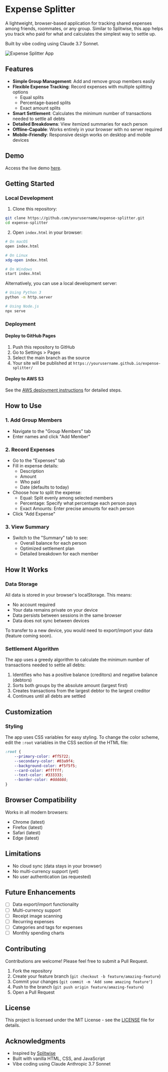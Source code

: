 # Expense Splitter

A lightweight, browser-based application for tracking shared expenses among friends, roommates, or any group. Similar to Splitwise, this app helps you track who paid for what and calculates the simplest way to settle up.

Built by vibe coding using Claude 3.7 Sonnet.

![Expense Splitter App](https://api/placeholder/800/400)

## Features

- **Simple Group Management**: Add and remove group members easily
- **Flexible Expense Tracking**: Record expenses with multiple splitting options
  - Equal splits
  - Percentage-based splits
  - Exact amount splits
- **Smart Settlement**: Calculates the minimum number of transactions needed to settle all debts
- **Detailed Breakdowns**: View itemized summaries for each person
- **Offline-Capable**: Works entirely in your browser with no server required
- **Mobile-Friendly**: Responsive design works on desktop and mobile devices

## Demo

Access the live demo [here](https://apatti.github.io/expense-splitter/).

## Getting Started

### Local Development

1. Clone this repository:

```bash
git clone https://github.com/yourusername/expense-splitter.git
cd expense-splitter
```

2. Open `index.html` in your browser:

```bash
# On macOS
open index.html

# On Linux
xdg-open index.html

# On Windows
start index.html
```

Alternatively, you can use a local development server:

```bash
# Using Python 3
python -m http.server

# Using Node.js
npx serve
```

### Deployment

#### Deploy to GitHub Pages

1. Push this repository to GitHub
2. Go to Settings > Pages
3. Select the main branch as the source
4. Your site will be published at `https://yourusername.github.io/expense-splitter/`

#### Deploy to AWS S3

See the [AWS deployment instructions](AWS-DEPLOYMENT.md) for detailed steps.

## How to Use

### 1. Add Group Members

- Navigate to the "Group Members" tab
- Enter names and click "Add Member"

### 2. Record Expenses

- Go to the "Expenses" tab
- Fill in expense details:
  - Description
  - Amount
  - Who paid
  - Date (defaults to today)
- Choose how to split the expense:
  - Equal: Split evenly among selected members
  - Percentage: Specify what percentage each person pays
  - Exact Amounts: Enter precise amounts for each person
- Click "Add Expense"

### 3. View Summary

- Switch to the "Summary" tab to see:
  - Overall balance for each person
  - Optimized settlement plan
  - Detailed breakdown for each member

## How It Works

### Data Storage

All data is stored in your browser's localStorage. This means:
- No account required
- Your data remains private on your device
- Data persists between sessions in the same browser
- Data does not sync between devices

To transfer to a new device, you would need to export/import your data (feature coming soon).

### Settlement Algorithm

The app uses a greedy algorithm to calculate the minimum number of transactions needed to settle all debts:

1. Identifies who has a positive balance (creditors) and negative balance (debtors)
2. Sorts both groups by the absolute amount (largest first)
3. Creates transactions from the largest debtor to the largest creditor
4. Continues until all debts are settled

## Customization

### Styling

The app uses CSS variables for easy styling. To change the color scheme, edit the `:root` variables in the CSS section of the HTML file:

```css
:root {
    --primary-color: #ff5722;
    --secondary-color: #03a9f4;
    --background-color: #f5f5f5;
    --card-color: #ffffff;
    --text-color: #333333;
    --border-color: #dddddd;
}
```

## Browser Compatibility

Works in all modern browsers:
- Chrome (latest)
- Firefox (latest)
- Safari (latest)
- Edge (latest)

## Limitations

- No cloud sync (data stays in your browser)
- No multi-currency support (yet)
- No user authentication (as requested)

## Future Enhancements

- [ ] Data export/import functionality
- [ ] Multi-currency support
- [ ] Receipt image scanning
- [ ] Recurring expenses
- [ ] Categories and tags for expenses
- [ ] Monthly spending charts

## Contributing

Contributions are welcome! Please feel free to submit a Pull Request.

1. Fork the repository
2. Create your feature branch (`git checkout -b feature/amazing-feature`)
3. Commit your changes (`git commit -m 'Add some amazing feature'`)
4. Push to the branch (`git push origin feature/amazing-feature`)
5. Open a Pull Request

## License

This project is licensed under the MIT License - see the [LICENSE](LICENSE) file for details.

## Acknowledgments

- Inspired by [Splitwise](https://www.splitwise.com/)
- Built with vanilla HTML, CSS, and JavaScript
- Vibe coding using Claude Anthropic 3.7 Sonnet
